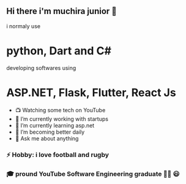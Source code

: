 ## Hi there i'm muchira junior 👋

i normaly use 
# python, Dart and C#

developing softwares using
# ASP.NET, Flask, Flutter, React Js


- :tv: Watching some tech on YouTube
- 🔭 I’m currently working with startups
- 🌱 I’m currently learning asp.net 
- 👯 I’m  becoming better daily
- 💬 Ask me about anything

### ⚡ Hobby: i love football and rugby

### :mortar_board: pround YouTube Software Engineering graduate :man_factory_worker: :smiley:

